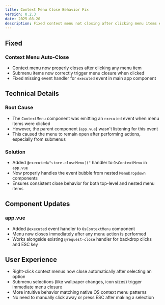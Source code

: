 ```yaml
---
title: Context Menu Close Behavior Fix
version: 0.2.3
date: 2025-08-20
description: Fixed context menu not closing after clicking menu items or submenu items
---
```


## Fixed

### Context Menu Auto-Close
- Context menu now properly closes after clicking any menu item
- Submenu items now correctly trigger menu closure when clicked
- Fixed missing event handler for `executed` event in main app component

## Technical Details

### Root Cause
- The `ContextMenu` component was emitting an `executed` event when menu items were clicked
- However, the parent component (`app.vue`) wasn't listening for this event
- This caused the menu to remain open after performing actions, especially from submenus

### Solution
- Added `@executed="store.closeMenu()"` handler to `OsContextMenu` in `app.vue`
- Now properly handles the event bubble from nested `MenuDropdown` components
- Ensures consistent close behavior for both top-level and nested menu items

## Component Updates

### app.vue
- Added `@executed` event handler to `OsContextMenu` component
- Menu now closes immediately after any menu action is performed
- Works alongside existing `@request-close` handler for backdrop clicks and ESC key

## User Experience
- Right-click context menus now close automatically after selecting an option
- Submenu selections (like wallpaper changes, icon sizes) trigger immediate menu closure
- More intuitive behavior matching native OS context menu patterns
- No need to manually click away or press ESC after making a selection
